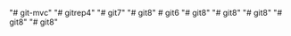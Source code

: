 "# git-mvc" 
"# gitrep4" 
"# git7" 
"# git8" 
#   g i t 6  
 "# git8" 
"# git8"  "# git8" 
"# git8" 
"# git8" 
